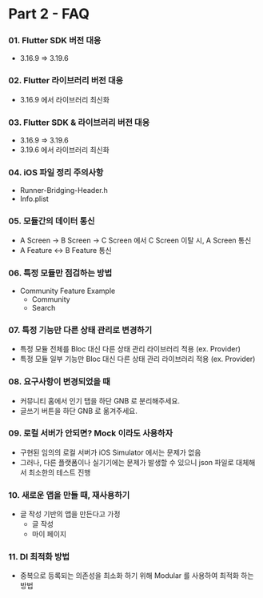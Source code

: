 # Part 2 - FAQ

### 01. Flutter SDK 버전 대응
- 3.16.9 => 3.19.6

### 02. Flutter 라이브러리 버전 대응
- 3.16.9 에서 라이브러리 최신화

### 03. Flutter SDK & 라이브러리 버전 대응
- 3.16.9 => 3.19.6
- 3.19.6 에서 라이브러리 최신화

### 04. iOS 파일 정리 주의사항
- Runner-Bridging-Header.h
- Info.plist

### 05. 모듈간의 데이터 통신
- A Screen -> B Screen -> C Screen 에서 C Screen 이탈 시, A Screen 통신
- A Feature <-> B Feature 통신

### 06. 특정 모듈만 점검하는 방법
- Community Feature Example
  - Community
  - Search

### 07. 특정 기능만 다른 상태 관리로 변경하기
- 특정 모듈 전체를 Bloc 대신 다른 상태 관리 라이브러리 적용 (ex. Provider)
- 특정 모듈 일부 기능만 Bloc 대신 다른 상태 관리 라이브러리 적용 (ex. Provider)

### 08. 요구사항이 변경되었을 때
- 커뮤니티 홈에서 인기 탭을 하단 GNB 로 분리해주세요.
- 글쓰기 버튼을 하단 GNB 로 옮겨주세요.

### 09. 로컬 서버가 안되면? Mock 이라도 사용하자
- 구현된 임의의 로컬 서버가 iOS Simulator 에서는 문제가 없음
- 그러나, 다른 플랫폼이나 실기기에는 문제가 발생할 수 있으니 json 파일로 대체해서 최소한의 테스트 진행

### 10. 새로운 앱을 만들 때, 재사용하기
- 글 작성 기반의 앱을 만든다고 가정
  - 글 작성
  - 마이 페이지 

### 11. DI 최적화 방법
- 중복으로 등록되는 의존성을 최소화 하기 위해 Modular 를 사용하여 최적화 하는 방법
